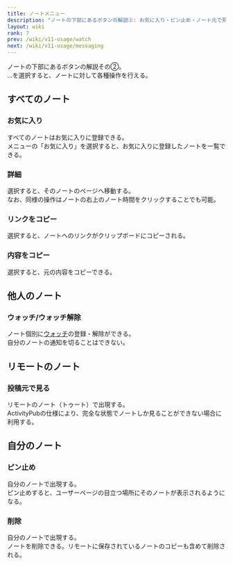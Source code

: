 ```yaml
---
title: ノートメニュー
description: "ノートの下部にあるボタンの解説②: お気に入り・ピン止め・ノート元で見る"
layout: wiki
rank: 7
prev: /wiki/v11-usage/watch
next: /wiki/v11-usage/messaging
---
```

ノートの下部にあるボタンの解説その②。  
…を選択すると、ノートに対して各種操作を行える。

## すべてのノート
### お気に入り
すべてのノートはお気に入りに登録できる。  
メニューの「お気に入り」を選択すると、お気に入りに登録したノートを一覧できる。

### 詳細
選択すると、そのノートのページへ移動する。  
なお、同様の操作はノートの右上のノート時間をクリックすることでも可能。

### リンクをコピー
選択すると、ノートへのリンクがクリップボードにコピーされる。

### 内容をコピー
選択すると、元の内容をコピーできる。

## 他人のノート
### ウォッチ/ウォッチ解除
ノート個別に[ウォッチ](watch)の登録・解除ができる。  
自分のノートの通知を切ることはできない。

## リモートのノート
### 投稿元で見る
リモートのノート（トゥート）で出現する。  
ActivityPubの仕様により、完全な状態でノートしか見ることができない場合に利用する。

## 自分のノート
### ピン止め
自分のノートで出現する。  
ピン止めすると、ユーザーページの目立つ場所にそのノートが表示されるようになる。

### 削除
自分のノートで出現する。  
ノートを削除できる。リモートに保存されているノートのコピーも含めて削除される。
